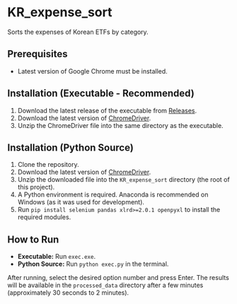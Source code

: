# KR_expense_sort

Sorts the expenses of Korean ETFs by category.

## Prerequisites

*   Latest version of Google Chrome must be installed.

## Installation (Executable - Recommended)

1.  Download the latest release of the executable from [Releases](https://github.com/idwis/KR_expense_sort/releases).
2.  Download the latest version of [ChromeDriver](https://googlechromelabs.github.io/chrome-for-testing/).
3.  Unzip the ChromeDriver file into the same directory as the executable.

## Installation (Python Source)

1.  Clone the repository.
2.  Download the latest version of [ChromeDriver](https://googlechromelabs.github.io/chrome-for-testing/).
3.  Unzip the downloaded file into the `KR_expense_sort` directory (the root of this project).
4.  A Python environment is required. Anaconda is recommended on Windows (as it was used for development).
5.  Run `pip install selenium pandas xlrd>=2.0.1 openpyxl` to install the required modules.

## How to Run

*   **Executable:** Run `exec.exe`.
*   **Python Source:** Run `python exec.py` in the terminal.

After running, select the desired option number and press Enter. The results will be available in the `processed_data` directory after a few minutes (approximately 30 seconds to 2 minutes).
